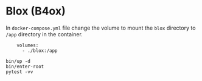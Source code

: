 # Blox (B4ox)

In `docker-compose.yml` file change the volume to mount the `blox` directory to `/app` directory in the container.
```
    volumes:
      - ./blox:/app

```

```
bin/up -d
bin/enter-root
pytest -vv
```
